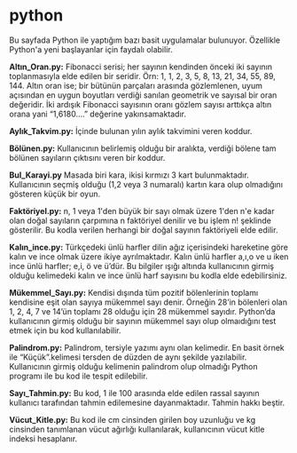 # python
Bu sayfada Python ile yaptığım bazı basit uygulamalar bulunuyor. Özellikle Python'a yeni başlayanlar için faydalı olabilir.

<b>Altın_Oran.py:</b> Fibonacci serisi; her sayının kendinden önceki iki sayının toplanmasıyla elde edilen bir seridir. Örn: 1, 1, 2, 3, 5, 8, 13, 21, 34, 55, 89, 144. Altın oran ise; bir bütünün parçaları arasında gözlemlenen, uyum açısından en uygun boyutları verdiği sanılan geometrik ve sayısal bir oran değeridir. İki ardışık Fibonacci sayısının oranı gözlem sayısı arttıkça altın orana yani “1,6180….” değerine yakınsamaktadır. 

<b>Aylık_Takvim.py:</b> İçinde bulunan yılın aylık takvimini veren koddur.

<b>Bölünen.py:</b> Kullanıcının belirlemiş olduğu bir aralıkta, verdiği bölene tam bölünen sayıların çıktısını veren bir koddur.

<b>Bul_Karayi.py</b> Masada biri kara, ikisi kırmızı 3 kart bulunmaktadır. Kullanıcının seçmiş olduğu (1,2 veya 3 numaralı) kartın kara olup olmadığını gösteren küçük bir oyun.

<b>Faktöriyel.py:</b> n, 1 veya 1'den büyük bir sayı olmak üzere 1'den n'e kadar olan doğal sayıların çarpımına n faktöriyel denilir ve bu işlem n! şeklinde gösterilir. Bu kodla verilen herhangi bir doğal sayının faktöriyeli elde edilir.

<b>Kalın_ince.py:</b> Türkçedeki ünlü harfler dilin ağız içerisindeki hareketine göre kalın ve ince olmak üzere ikiye ayrılmaktadır. Kalın ünlü harfler a,ı,o ve u iken ince ünlü harfler; e,i, ö ve ü’dür. Bu bilgiler ışığı altında kullanıcının girmiş olduğu kelimedeki kalın ve ince ünlü harf sayısını bu kodla elde edebilirsiniz.

<b>Mükemmel_Sayı.py:</b> Kendisi dışında tüm pozitif bölenlerinin toplamı kendisine eşit olan sayıya mükemmel sayı denir. Örneğin 28’in bölenleri olan 1, 2, 4, 7 ve 14’ün toplamı 28 olduğu için 28 mükemmel sayıdır. Python’da kullanıcının girmiş olduğu bir sayının mükemmel sayı olup olmaıdığını test etmek için bu kod kullanılabilir.

<b>Palindrom.py:</b> Palindrom, tersiyle yazımı aynı olan kelimedir. En basit örnek ile “Küçük”.kelimesi tersden de düzden de aynı şekilde yazılabilir. Kullanıcının girmiş olduğu kelimenin palindrom olup olmadığı Python programı ile bu kod ile tespit edilebilir.

<b>Sayı_Tahmin.py:</b> Bu kod, 1 ile 100 arasında elde edilen rassal sayının kullanıcı tarafından tahmin edilemesine dayanmaktadır. Tahmin hakkı beştir.

<b>Vücut_Kitle.py:</b> Bu kod ile cm cinsinden girilen boy uzunluğu ve kg cinsinden tanımlanan vücut ağırlığı kullanılarak, kullanıcının vücut kitle indeksi hesaplanır.
